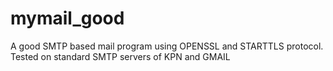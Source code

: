 # mymail_good
A good SMTP based mail program using OPENSSL and STARTTLS protocol. Tested on standard SMTP servers of KPN and GMAIL
